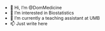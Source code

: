- 👋 Hi, I’m @DomMedicine
- 👀 I’m interested in Biostatistics
- 🌱 I’m currently a teaching assistant at UMB
- 📫 Just write here
